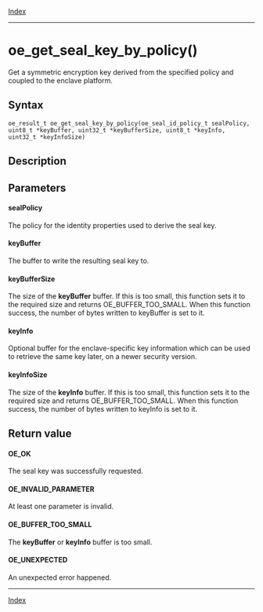 [Index](index.md)

---
# oe_get_seal_key_by_policy()

Get a symmetric encryption key derived from the specified policy and coupled to the enclave platform.

## Syntax

    oe_result_t oe_get_seal_key_by_policy(oe_seal_id_policy_t sealPolicy, uint8_t *keyBuffer, uint32_t *keyBufferSize, uint8_t *keyInfo, uint32_t *keyInfoSize)
## Description 



## Parameters

#### sealPolicy

The policy for the identity properties used to derive the seal key.

#### keyBuffer

The buffer to write the resulting seal key to.

#### keyBufferSize

The size of the **keyBuffer** buffer. If this is too small, this function sets it to the required size and returns OE_BUFFER_TOO_SMALL. When this function success, the number of bytes written to keyBuffer is set to it.

#### keyInfo

Optional buffer for the enclave-specific key information which can be used to retrieve the same key later, on a newer security version.

#### keyInfoSize

The size of the **keyInfo** buffer. If this is too small, this function sets it to the required size and returns OE_BUFFER_TOO_SMALL. When this function success, the number of bytes written to keyInfo is set to it.

## Return value

#### OE_OK

The seal key was successfully requested.

#### OE_INVALID_PARAMETER

At least one parameter is invalid.

#### OE_BUFFER_TOO_SMALL

The **keyBuffer** or **keyInfo** buffer is too small.

#### OE_UNEXPECTED

An unexpected error happened.

---
[Index](index.md)


